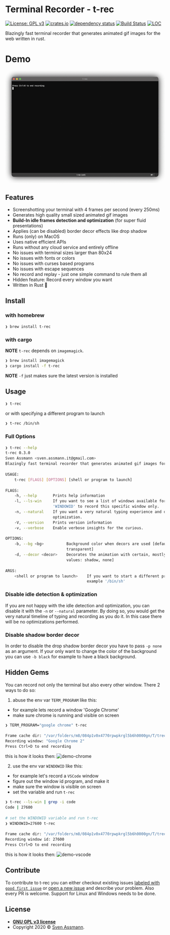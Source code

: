 # Terminal Recorder - t-rec

[![License: GPL v3](https://img.shields.io/badge/License-GPLv3-blue.svg)](https://www.gnu.org/licenses/gpl-3.0)
[![crates.io](https://img.shields.io/crates/v/t-rec.svg)](https://crates.io/crates/t-rec)
[![dependency status](https://deps.rs/repo/github/sassman/t-rec-rs/status.svg)](https://deps.rs/repo/github/sassman/t-rec-rs)
[![Build Status](https://github.com/sassman/t-rec-rs/workflows/Build/badge.svg)](https://github.com/sassman/t-rec-rs/actions?query=branch%3Amain+workflow%3ABuild+)
[![LOC](https://tokei.rs/b1/github/sassman/t-rec-rs?category=code)](https://github.com/Aaronepower/tokei)

Blazingly fast terminal recorder that generates animated gif images for the web written in rust.

# Demo

![demo](./docs/demo.gif)

## Features

- Screenshotting your terminal with 4 frames per second (every 250ms)
- Generates high quality small sized animated gif images
- **Build-In idle frames detection and optimization** (for super fluid presentations)
- Applies (can be disabled) border decor effects like drop shadow
- Runs (only) on MacOS
- Uses native efficient APIs
- Runs without any cloud service and entirely offline
- No issues with terminal sizes larger than 80x24
- No issues with fonts or colors
- No issues with curses based programs
- No issues with escape sequences
- No record and replay - just one simple command to rule them all
- Hidden feature: Record every window you want
- Written in Rust 🦀

## Install

### with homebrew

```sh
❯ brew install t-rec
```

### with cargo

**NOTE** `t-rec` depends on `imagemagick`.

```sh
❯ brew install imagemagick
❯ cargo install -f t-rec 
```

**NOTE** `-f` just makes sure the latest version is installed

## Usage

```sh
❯ t-rec
```

or with specifying a different program to launch

```sh
❯ t-rec /bin/sh
```

### Full Options

```sh
❯ t-rec --help
t-rec 0.3.0
Sven Assmann <sven.assmann.it@gmail.com>
Blazingly fast terminal recorder that generates animated gif images for the web written in rust.

USAGE:
    t-rec [FLAGS] [OPTIONS] [shell or program to launch]

FLAGS:
    -h, --help       Prints help information
    -l, --ls-win     If you want to see a list of windows available for recording by their id, you can set env var
                     'WINDOWID' to record this specific window only.
    -n, --natural    If you want a very natural typing experience and disable the idle detection and sampling
                     optimization.
    -V, --version    Prints version information
    -v, --verbose    Enable verbose insights for the curious.

OPTIONS:
    -b, --bg <bg>          Background color when decors are used [default: white]  [possible values: white, black,
                           transparent]
    -d, --decor <decor>    Decorates the animation with certain, mostly border effects. [default: shadow]  [possible
                           values: shadow, none]

ARGS:
    <shell or program to launch>    If you want to start a different program than $SHELL you can pass it here. For
                                    example '/bin/sh'
```

### Disable idle detection & optimization

If you are not happy with the idle detection and optimization, you can disable it with the `-n` or `--natural` parameter.
By doing so, you would get the very natural timeline of typing and recording as you do it. 
In this case there will be no optimizations performed.

### Disable shadow border decor

In order to disable the drop shadow border decor you have to pass `-p none` as an argument. If your only want to change 
the color of the background you can use `-b black` for example to have a black background.

## Hidden Gems

You can record not only the terminal but also every other window. There 2 ways to do so:

1) abuse the env var `TERM_PROGRAM` like this:
- for example lets record a window 'Google Chrome'
- make sure chrome is running and visible on screen

```sh
❯ TERM_PROGRAM="google chrome" t-rec

Frame cache dir: "/var/folders/m8/084p1v0x4770rpwpkrgl5b6h0000gn/T/trec-74728.rUxBx3ohGiQ2"
Recording window: "Google Chrome 2"
Press Ctrl+D to end recording

```

this is how it looks then:
![demo-chrome](./docs/demo-chrome.gif)

2) use the env var `WINDOWID` like this:
- for example let's record a `VSCode` window
- figure out the window id program, and make it 
- make sure the window is visible on screen
- set the variable and run `t-rec`

```sh
❯ t-rec --ls-win | grep -i code
Code | 27600

# set the WINDOWID variable and run t-rec
❯ WINDOWID=27600 t-rec

Frame cache dir: "/var/folders/m8/084p1v0x4770rpwpkrgl5b6h0000gn/T/trec-77862.BMYiHNRWqv9Y"
Recording window id: 27600
Press Ctrl+D to end recording

```

this is how it looks then:
![demo-vscode](./docs/demo-vscode.gif)

## Contribute

To contribute to t-rec you can either checkout existing issues [labeled with `good first issue`][4] or [open a new issue][5] and describe your problem.
Also every PR is welcome. Support for Linux and Windows needs to be done.

## License

- **[GNU GPL v3 license](https://www.gnu.org/licenses/gpl-3.0)**
- Copyright 2020 © [Sven Assmann][2].

[2]: https://www.d34dl0ck.me
[4]: https://github.com/sassman/t-rec-rs/issues?q=is%3Aissue+is%3Aopen+label%3A%22good+first+issue%22
[5]: https://github.com/sassman/t-rec-rs/issues/new/choose
